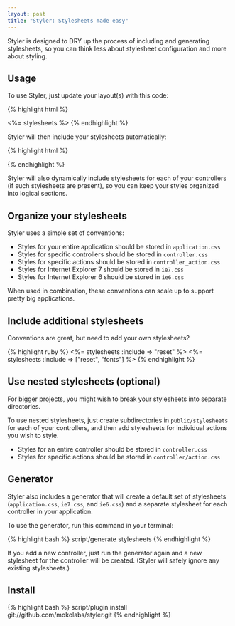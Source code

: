 ```yaml
--- 
layout: post
title: "Styler: Stylesheets made easy"
---
```

Styler is designed to DRY up the process of including and generating stylesheets, so you can think less about stylesheet configuration and more about styling.

<h2>Usage</h2>

To use Styler, just update your layout(s) with this code:

{% highlight html %}
<head>
<title>the.rails.ist</title>
<%= stylesheets %>
</head>
{% endhighlight %}

Styler will then include your stylesheets automatically:

{% highlight html %}
<head>
<title>the.rails.ist</title>
<link href="/stylesheets/application.css?1170968897" />
<!--[if IE 7]>
<link href="/stylesheets/ie7.css?1170968897" />
<![endif]-->
<!--[if IE 6]>
<link href="/stylesheets/ie6.css?1170968897" />
<![endif]-->
</head>
{% endhighlight %}

Styler will also dynamically include stylesheets for each of your controllers (if such stylesheets are present), so you can keep your styles organized into logical sections.

<h2>Organize your stylesheets</h2>

Styler uses a simple set of conventions:

+ Styles for your entire application should be stored in <code>application.css</code>
+ Styles for specific controllers should be stored in <code>controller.css</code>
+ Styles for specific actions should be stored in <code>controller_action.css</code>
+ Styles for Internet Explorer 7 should be stored in <code>ie7.css</code>
+ Styles for Internet Explorer 6 should be stored in <code>ie6.css</code>

When used in combination, these conventions can scale up to support pretty big applications.

<h2>Include additional stylesheets</h2>

Conventions are great, but need to add your own stylesheets?

{% highlight ruby %}
<%= stylesheets :include => "reset" %>
<%= stylesheets :include => ["reset", "fonts"] %>
{% endhighlight %}

<h2>Use nested stylesheets (optional)</h2>

For bigger projects, you might wish to break your stylesheets into separate directories.

To use nested stylesheets, just create subdirectories in <code>public/stylesheets</code> for each of your controllers, and then add stylesheets for individual actions you wish to style.

+ Styles for an entire controller should be stored in <code>controller.css</code>
+ Styles for specific actions should be stored in <code>controller/action.css</code>

<h2>Generator</h2>

Styler also includes a generator that will create a default set of stylesheets (<code>application.css</code>, <code>ie7.css</code>, and <code>ie6.css</code>) and a separate stylesheet for each controller in your application.

To use the generator, run this command in your terminal:

{% highlight bash %}
script/generate stylesheets
{% endhighlight %}

If you add a new controller, just run the generator again and a new stylesheet for the controller will be created. (Styler will safely ignore any existing stylesheets.)

<h2>Install</h2>

{% highlight bash %}
script/plugin install git://github.com/mokolabs/styler.git
{% endhighlight %}

